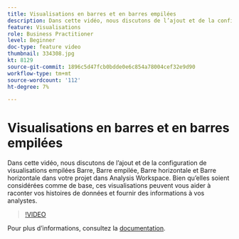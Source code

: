 ```yaml
---
title: Visualisations en barres et en barres empilées
description: Dans cette vidéo, nous discutons de l’ajout et de la configuration de visualisations empilées Barre, Barre empilée, Barre horizontale et Barre horizontale dans votre projet dans Analysis Workspace. Bien qu’elles soient considérées comme de base, ces visualisations peuvent vous aider à raconter vos histoires de données et fournir des informations à vos analystes.
feature: Visualisations
role: Business Practitioner
level: Beginner
doc-type: feature video
thumbnail: 334308.jpg
kt: 8129
source-git-commit: 1896c5d47fcb0bdde0e6c854a78004cef32e9d90
workflow-type: tm+mt
source-wordcount: '112'
ht-degree: 7%

---
```



# Visualisations en barres et en barres empilées

Dans cette vidéo, nous discutons de l’ajout et de la configuration de visualisations empilées Barre, Barre empilée, Barre horizontale et Barre horizontale dans votre projet dans Analysis Workspace. Bien qu’elles soient considérées comme de base, ces visualisations peuvent vous aider à raconter vos histoires de données et fournir des informations à vos analystes.

>[!VIDEO](https://video.tv.adobe.com/v/334308/?quality=12&learn=on)

Pour plus dʼinformations, consultez la [documentation](https://experienceleague.adobe.com/docs/analytics/analyze/analysis-workspace/visualizations/bar.html?lang=en).
